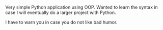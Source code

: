 Very simple Python application using OOP. Wanted to learn the syntax in case I will eventually do a larger project with Python.

I have to warn you in case you do not like bad humor.
